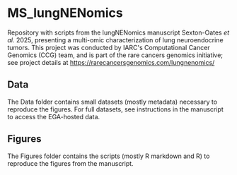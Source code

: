 # MS_lungNENomics
Repository with scripts from the lungNENomics manuscript Sexton-Oates *et al.* 2025, presenting a multi-omic characterization of lung neuroendocrine tumors. This project was conducted by IARC's Computational Cancer Genomics (CCG) team, and is part of the rare cancers genomics initiative; see project details at https://rarecancersgenomics.com/lungnenomics/ 

## Data
The Data folder contains small datasets (mostly metadata) necessary to reproduce the figures. For full datasets, see instructions in the manuscript to access the EGA-hosted data.

## Figures
The Figures folder contains the scripts (mostly R markdown and R) to reproduce the figures from the manuscript.
